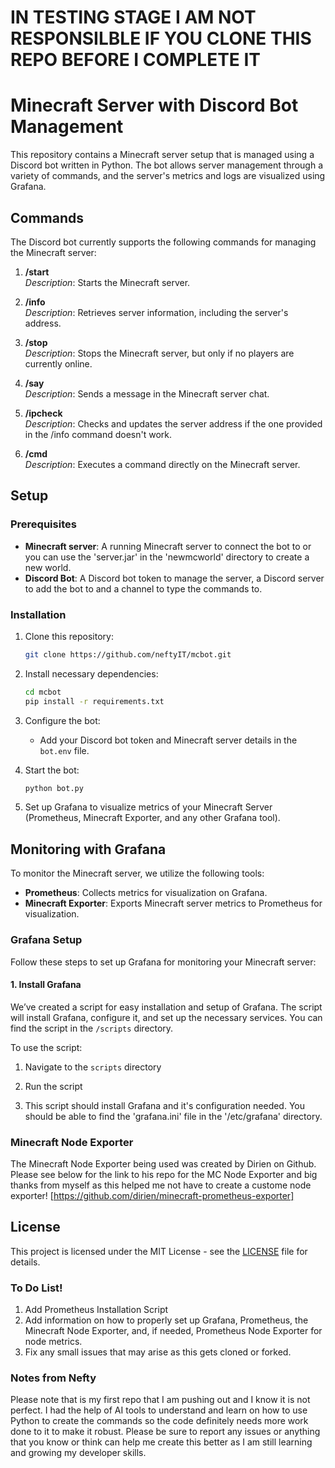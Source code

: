 # IN TESTING STAGE I AM NOT RESPONSILBLE IF YOU CLONE THIS REPO BEFORE I COMPLETE IT

# Minecraft Server with Discord Bot Management

This repository contains a Minecraft server setup that is managed using a Discord bot written in Python. The bot allows server management through a variety of commands, and the server's metrics and logs are visualized using Grafana.

## Commands

The Discord bot currently supports the following commands for managing the Minecraft server:

1. **/start**  
   *Description*: Starts the Minecraft server.

2. **/info**  
   *Description*: Retrieves server information, including the server's address.

3. **/stop**  
   *Description*: Stops the Minecraft server, but only if no players are currently online.

4. **/say <message>**  
   *Description*: Sends a message in the Minecraft server chat.

5. **/ipcheck**  
   *Description*: Checks and updates the server address if the one provided in the /info command doesn't work.

6. **/cmd <command>**  
   *Description*: Executes a command directly on the Minecraft server.

## Setup

### Prerequisites
- **Minecraft server**: A running Minecraft server to connect the bot to or you can use the 'server.jar' in the 'newmcworld' directory to create a new world.
- **Discord Bot**: A Discord bot token to manage the server, a Discord server to add the bot to and a channel to type the commands to.

### Installation
1. Clone this repository:
    ```bash
    git clone https://github.com/neftyIT/mcbot.git
    ```

2. Install necessary dependencies:
    ```bash
    cd mcbot
    pip install -r requirements.txt
    ```

3. Configure the bot:
    - Add your Discord bot token and Minecraft server details in the `bot.env` file.

4. Start the bot:
    ```bash
    python bot.py
    ```

5. Set up Grafana to visualize metrics of your Minecraft Server (Prometheus, Minecraft Exporter, and any other Grafana tool).

## Monitoring with Grafana

To monitor the Minecraft server, we utilize the following tools:

- **Prometheus**: Collects metrics for visualization on Grafana.
- **Minecraft Exporter**: Exports Minecraft server metrics to Prometheus for visualization.

### Grafana Setup

Follow these steps to set up Grafana for monitoring your Minecraft server:

#### 1. **Install Grafana**

We’ve created a script for easy installation and setup of Grafana. The script will install Grafana, configure it, and set up the necessary services. You can find the script in the `/scripts` directory.

To use the script:

1. Navigate to the `scripts` directory

2. Run the script

3. This script should install Grafana and it's configuration needed. You should be able to find the 'grafana.ini' file in the '/etc/grafana' directory.

### Minecraft Node Exporter
The Minecraft Node Exporter being used was created by Dirien on Github. Please see below for the link to his repo for the MC Node Exporter and big thanks from myself as this helped me not have to create a custome node exporter!
[https://github.com/dirien/minecraft-prometheus-exporter]

## License

This project is licensed under the MIT License - see the [LICENSE](LICENSE) file for details.

### To Do List!

1. Add Prometheus Installation Script
2. Add information on how to properly set up Grafana, Prometheus, the Minecraft Node Exporter, and, if needed, Prometheus Node Exporter for node metrics.
3. Fix any small issues that may arise as this gets cloned or forked.


### Notes from Nefty

Please note that is my first repo that I am pushing out and I know it is not perfect. I had the help of AI tools to understand and learn on how to use Python to create the commands so the code definitely needs more work done to it to make it robust. Please be sure to report any issues or anything that you know or think can help me create this better as I am still learning and growing my developer skills.
